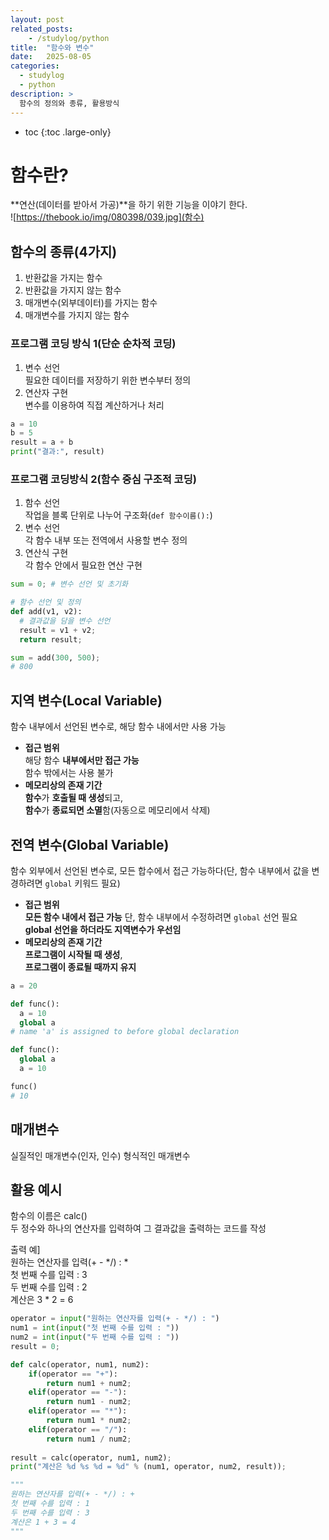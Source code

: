 ```yaml
---
layout: post
related_posts:
    - /studylog/python
title:  "함수와 변수"
date:   2025-08-05
categories:
  - studylog
  - python
description: >
  함수의 정의와 종류, 활용방식
---
```

* toc
{:toc .large-only}

# 함수란?
**연산(데이터를 받아서 가공)**을 하기 위한 기능을 이야기 한다.    
![https://thebook.io/img/080398/039.jpg](함수)

## 함수의 종류(4가지)
1. 반환값을 가지는 함수
2. 반환값을 가지지 않는 함수
3. 매개변수(외부데이터)를 가지는 함수
4. 매개변수를 가지지 않는 함수

### 프로그램 코딩 방식 1(단순 순차적 코딩)
1. 변수 선언    
  필요한 데이터를 저장하기 위한 변수부터 정의
2. 연산자 구현    
  변수를 이용하여 직접 계산하거나 처리

```python
a = 10
b = 5
result = a + b
print("결과:", result)
```

### 프로그램 코딩방식 2(함수 중심 구조적 코딩)
1. 함수 선언    
  작업을 블록 단위로 나누어 구조화(`def 함수이름():`)
2. 변수 선언    
  각 함수 내부 또는 전역에서 사용할 변수 정의
3. 연산식 구현    
  각 함수 안에서 필요한 연산 구현

```python
sum = 0; # 변수 선언 및 초기화

# 함수 선언 및 정의
def add(v1, v2):
  # 결과값을 담을 변수 선언
  result = v1 + v2;
  return result;

sum = add(300, 500);
# 800
```

## 지역 변수(Local Variable)
함수 내부에서 선언된 변수로, 해당 함수 내에서만 사용 가능  

* **접근 범위**   
  해당 함수 **내부에서만 접근 가능**  
  함수 밖에서는 사용 불가
* **메모리상의 존재 기간**  
  **함수**가 **호출될 때 생성**되고,  
  **함수**가 **종료되면 소멸**함(자동으로 메모리에서 삭제)

## 전역 변수(Global Variable)
함수 외부에서 선언된 변수로, 모든 합수에서 접근 가능하다(단, 함수 내부에서 값을 변경하려면 `global` 키워드 필요)

* **접근 범위**      
  **모든 함수 내에서 접근 가능**
  단, 함수 내부에서 수정하려면 `global` 선언 필요
  **global 선언을 하더라도 지역변수가 우선임**
* **메모리상의 존재 기간**    
  **프로그램이 시작될 때 생성**,    
  **프로그램이 종료될 때까지 유지**

```python
a = 20

def func():
  a = 10
  global a
# name 'a' is assigned to before global declaration

def func():
  global a
  a = 10

func()
# 10
```

## 매개변수
실질적인 매개변수(인자, 인수)
형식적인 매개변수

## 활용 예시
함수의 이름은 calc()  
두 정수와 하나의 연산자를 입력하여 그 결과값을 출력하는 코드를 작성 

출력 예]  
원하는 연산자를 입력(+ - */) : *   
첫 번째 수를 입력 : 3   
두 번째 수를 입력 : 2   
계산은 3 * 2 = 6    
```python
operator = input("원하는 연산자를 입력(+ - */) : ")
num1 = int(input("첫 번째 수를 입력 : "))
num2 = int(input("두 번째 수를 입력 : "))
result = 0;

def calc(operator, num1, num2):
    if(operator == "+"):
        return num1 + num2;
    elif(operator == "-"):
        return num1 - num2;
    elif(operator == "*"):
        return num1 * num2;
    elif(operator == "/"):
        return num1 / num2;
    
result = calc(operator, num1, num2);
print("계산은 %d %s %d = %d" % (num1, operator, num2, result));

"""
원하는 연산자를 입력(+ - */) : +
첫 번째 수를 입력 : 1
두 번째 수를 입력 : 3
계산은 1 + 3 = 4
"""
```